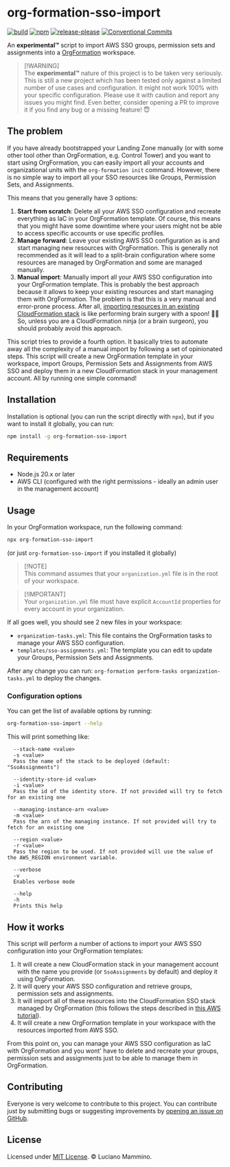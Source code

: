 # org-formation-sso-import

[![build](https://github.com/lmammino/org-formation-sso-import/actions/workflows/build.yml/badge.svg)](https://github.com/lmammino/org-formation-sso-import/actions/workflows/build.yml)
[![npm](https://img.shields.io/npm/v/org-formation-sso-import)](https://www.npmjs.com/package/org-formation-sso-import)
[![release-please](https://badgen.net/static/release-please/%F0%9F%99%8F/green)](https://github.com/googleapis/release-please)
[![Conventional Commits](https://img.shields.io/badge/Conventional%20Commits-1.0.0-%23FE5196?logo=conventionalcommits&logoColor=white)](https://conventionalcommits.org)

An **experimental™️** script to import AWS SSO groups, permission sets and
assignments into a
[OrgFormation](https://github.com/org-formation/org-formation-cli) workspace.

> [!WARNING]\
> The **experimental™️** nature of this project is to be taken very seriously.
> This is still a new project which has been tested only against a limited
> number of use cases and configuration. It might not work 100% with your
> specific configuration. Please use it with caution and report any issues you
> might find. Even better, consider opening a PR to improve it if you find any
> bug or a missing feature! 😇

## The problem

If you have already bootstrapped your Landing Zone manually (or with some other
tool other than OrgFormation, e.g. Control Tower) and you want to start using
OrgFormation, you can easily import all your accounts and organizational units
with the `org-formation init` command. However, there is no simple way to import
all your SSO resources like Groups, Permission Sets, and Assignments.

This means that you generally have 3 options:

1. **Start from scratch**: Delete all your AWS SSO configuration and recreate
   everything as IaC in your OrgFormation template. Of course, this means that
   you might have some downtime where your users might not be able to access
   specific accounts or use specific profiles.
2. **Manage forward**: Leave your existing AWS SSO configuration as is and start
   managing new resources with OrgFormation. This is generally not recommended
   as it will lead to a split-brain configuration where some resources are
   managed by OrgFormation and some are managed manually.
3. **Manual import**: Manually import all your AWS SSO configuration into your
   OrgFormation template. This is probably the best approach because it allows
   to keep your existing resources and start managing them with OrgFormation.
   The problem is that this is a very manual and error-prone process. After all,
   [importing resources in an existing CloudFormation stack](https://docs.aws.amazon.com/AWSCloudFormation/latest/UserGuide/resource-import-existing-stack.html)
   is like performing brain surgery with a spoon! 🧠😨 So, unless you are a
   CloudFormation ninja (or a brain surgeon), you should probably avoid this
   approach.

This script tries to provide a fourth option. It basically tries to automate
away all the complexity of a manual import by following a set of opinionated
steps. This script will create a new OrgFormation template in your workspace,
import Groups, Permission Sets and Assignments from AWS SSO and deploy them in a
new CloudFormation stack in your management account. All by running one simple
command!

## Installation

Installation is optional (you can run the script directly with `npx`), but if
you want to install it globally, you can run:

```bash
npm install -g org-formation-sso-import
```

## Requirements

- Node.js 20.x or later
- AWS CLI (configured with the right permissions - ideally an admin user in the
  management account)

## Usage

In your OrgFormation workspace, run the following command:

```bash
npx org-formation-sso-import
```

(or just `org-formation-sso-import` if you installed it globally)

> [!NOTE]\
> This command assumes that your `organization.yml` file is in the root of your
> workspace.

> [!IMPORTANT]\
> Your `organization.yml` file must have explicit `AccountId` properties for
> every account in your organization.

If all goes well, you should see 2 new files in your workspace:

- `organization-tasks.yml`: This file contains the OrgFormation tasks to manage
  your AWS SSO configuration.
- `templates/sso-assignments.yml`: The template you can edit to update your
  Groups, Permission Sets and Assignments.

After any change you can run:
`org-formation perform-tasks organization-tasks.yml` to deploy the changes.

### Configuration options

You can get the list of available options by running:

```bash
org-formation-sso-import --help
```

This will print something like:

```plain
  --stack-name <value>
  -s <value>
  Pass the name of the stack to be deployed (default: "SsoAssignments")

  --identity-store-id <value>
  -i <value>
  Pass the id of the identity store. If not provided will try to fetch for an existing one

  --managing-instance-arn <value>
  -m <value>
  Pass the arn of the managing instance. If not provided will try to fetch for an existing one

  --region <value>
  -r <value>
  Pass the region to be used. If not provided will use the value of the AWS_REGION environment variable.

  --verbose
  -v
  Enables verbose mode

  --help
  -h
  Prints this help
```

## How it works

This script will perform a number of actions to import your AWS SSO
configuration into your OrgFormation templates:

1. It will create a new CloudFormation stack in your management account with the
   name you provide (or `SsoAssignments` by default) and deploy it using
   OrgFormation.
2. It will query your AWS SSO configuration and retrieve groups, permission sets
   and assignments.
3. It will import all of these resources into the CloudFormation SSO stack
   managed by OrgFormation (this follows the steps described in
   [this AWS tutorial](https://docs.aws.amazon.com/AWSCloudFormation/latest/UserGuide/resource-import-existing-stack.html)).
4. It will create a new OrgFormation template in your workspace with the
   resources imported from AWS SSO.

From this point on, you can manage your AWS SSO configuration as IaC with
OrgFormation and you wont' have to delete and recreate your groups, permission
sets and assignments just to be able to manage them in OrgFormation.

## Contributing

Everyone is very welcome to contribute to this project. You can contribute just
by submitting bugs or suggesting improvements by
[opening an issue on GitHub](https://github.com/lmammino/org-formation-sso-import/issues).

## License

Licensed under [MIT License](LICENSE). © Luciano Mammino.
